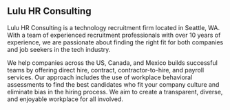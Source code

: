 ## Lulu HR Consulting

Lulu HR Consulting is a technology recruitment firm located in Seattle, WA. With a team of experienced recruitment professionals with over 10 years of experience, we are passionate about finding the right fit for both companies and job seekers in the tech industry.

We help companies across the US, Canada, and Mexico builds successful teams by offering direct hire, contract, contractor-to-hire, and payroll services. Our approach includes the use of workplace behavioral assessments to find the best candidates who fit your company culture and eliminate bias in the hiring process. We aim to create a transparent, diverse, and enjoyable workplace for all involved. 

<br/>
<br/>
<br/>
<br/>
<br/>
<br/>
<br/>
<br/>

